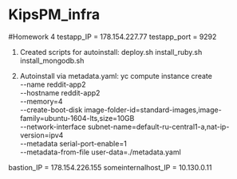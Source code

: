 # KipsPM_infra
#Homework 4
testapp_IP = 178.154.227.77
testapp_port = 9292

1. Created scripts for autoinstall:
deploy.sh
install_ruby.sh
install_mongodb.sh

2. Autoinstall via metadata.yaml:
yc compute instance create \
  --name reddit-app2 \
  --hostname reddit-app2 \
  --memory=4 \
  --create-boot-disk image-folder-id=standard-images,image-family=ubuntu-1604-lts,size=10GB \
  --network-interface subnet-name=default-ru-central1-a,nat-ip-version=ipv4 \
  --metadata serial-port-enable=1 \
  --metadata-from-file user-data=./metadata.yaml


bastion_IP = 178.154.226.155
someinternalhost_IP = 10.130.0.11

